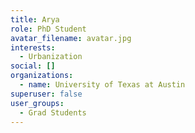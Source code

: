```yaml
---
title: Arya
role: PhD Student
avatar_filename: avatar.jpg
interests:
  - Urbanization
social: []
organizations:
  - name: University of Texas at Austin
superuser: false
user_groups:
  - Grad Students
---
```

